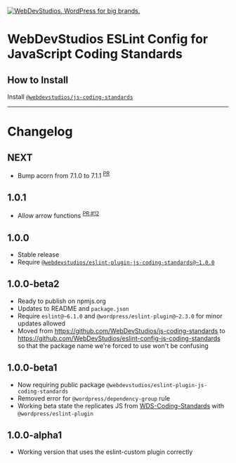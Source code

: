 <a href="https://webdevstudios.com/contact/"><img src="https://webdevstudios.com/wp-content/uploads/2018/04/wds-github-banner.png" alt="WebDevStudios. WordPress for big brands."></a>

# WebDevStudios ESLint Config for JavaScript Coding Standards

## How to Install

Install [`@webdevstudios/js-coding-standards`](https://github.com/WebDevStudios/js-coding-standards)

__________

# Changelog

## NEXT

- Bump acorn from 7.1.0 to 7.1.1 <sup>[PR](https://github.com/WebDevStudios/eslint-config-js-coding-standards/pull/14)</sup>

## 1.0.1

- Allow arrow functions <sup>[PR:#12](https://github.com/WebDevStudios/eslint-config-js-coding-standards/pull/12)</sup>

## 1.0.0

- Stable release
- Require [`@webdevstudios/eslint-plugin-js-coding-standards@~1.0.0` ](https://github.com/WebDevStudios/eslint-plugin-js-coding-standards/tree/1.0.0)

## 1.0.0-beta2

- Ready to publish on npmjs.org
- Updates to README and `package.json`
- Require `eslint@~6.1.0` and `@wordpress/eslint-plugin@~2.3.0` for minor updates allowed
- Moved from https://github.com/WebDevStudios/js-coding-standards to https://github.com/WebDevStudios/eslint-config-js-coding-standards so that the package name we're forced to use won't be confusing

## 1.0.0-beta1

- Now requiring public package `@webdevstudios/eslint-plugin-js-coding-standards`
- Removed error for `@wordpress/dependency-group` rule
- Working beta state the replicates JS from [WDS-Coding-Standards](https://github.com/WebDevStudios/WDS-Coding-Standards) with `@wordpress/eslint-plugin`

## 1.0.0-alpha1

- Working version that uses the eslint-custom plugin correctly
